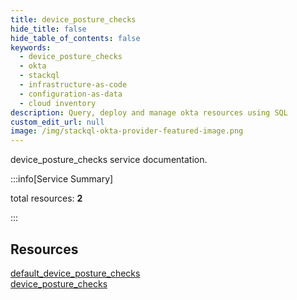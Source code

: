 ```yaml
---
title: device_posture_checks
hide_title: false
hide_table_of_contents: false
keywords:
  - device_posture_checks
  - okta
  - stackql
  - infrastructure-as-code
  - configuration-as-data
  - cloud inventory
description: Query, deploy and manage okta resources using SQL
custom_edit_url: null
image: /img/stackql-okta-provider-featured-image.png
---
```


device_posture_checks service documentation.

:::info[Service Summary]

total resources: __2__  

:::

## Resources
<div class="row">
<div class="providerDocColumn">
<a href="/services/device_posture_checks/default_device_posture_checks/">default_device_posture_checks</a>
</div>
<div class="providerDocColumn">
<a href="/services/device_posture_checks/device_posture_checks/">device_posture_checks</a>
</div>
</div>